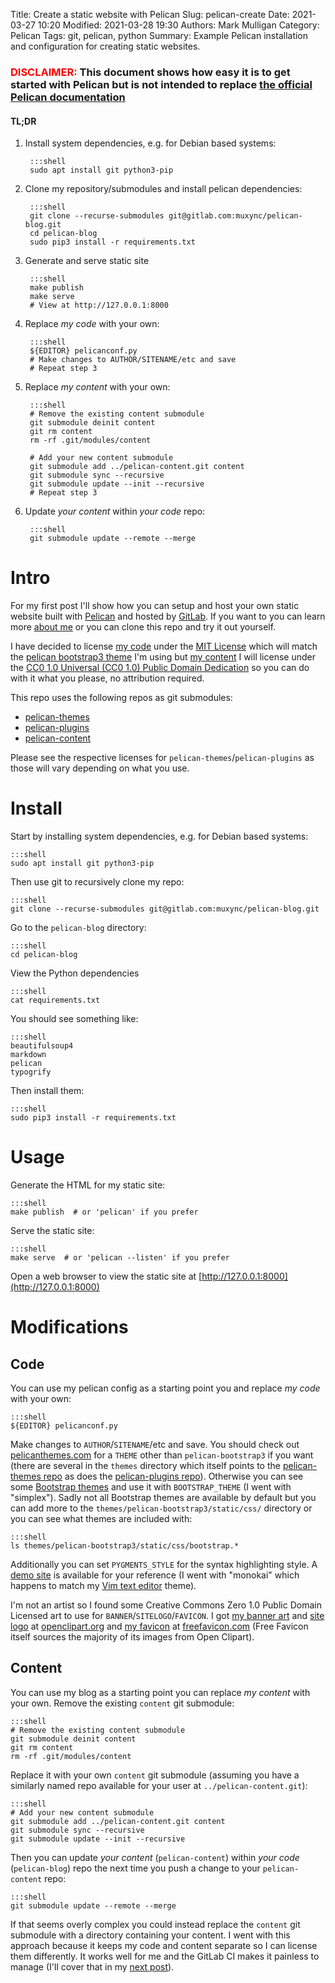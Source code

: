 Title: Create a static website with Pelican
Slug: pelican-create
Date: 2021-03-27 10:20
Modified: 2021-03-28 19:30
Authors: Mark Mulligan
Category: Pelican
Tags: git, pelican, python
Summary: Example Pelican installation and configuration for creating static websites.


### <span style="color:red">**DISCLAIMER:**</span> This document shows how easy it is to get started with Pelican but is not intended to replace [the official Pelican documentation](https://docs.getpelican.com/en/stable/index.html)

#### **TL;DR**

1. Install system dependencies, e.g. for Debian based systems:

        :::shell
        sudo apt install git python3-pip

2. Clone my repository/submodules and install pelican dependencies:

        :::shell
        git clone --recurse-submodules git@gitlab.com:muxync/pelican-blog.git
        cd pelican-blog
        sudo pip3 install -r requirements.txt

3. Generate and serve static site

        :::shell
        make publish
        make serve
        # View at http://127.0.0.1:8000

4. Replace *my code* with your own:

        :::shell
        ${EDITOR} pelicanconf.py
        # Make changes to AUTHOR/SITENAME/etc and save
        # Repeat step 3

5. Replace *my content* with your own:

        :::shell
        # Remove the existing content submodule
        git submodule deinit content
        git rm content
        rm -rf .git/modules/content

        # Add your new content submodule
        git submodule add ../pelican-content.git content
        git submodule sync --recursive
        git submodule update --init --recursive
        # Repeat step 3

6. Update *your content* within *your code* repo:

        :::shell
        git submodule update --remote --merge

# Intro

For my first post I'll show how you can setup and host your own static website built with [Pelican](https://getpelican.com) and hosted by [GitLab](https://about.gitlab.com).  If you want to you can learn more [about me](pages/about.html) or you can clone this repo and try it out yourself.

I have decided to license [my code](https://gitlab.com/muxync/pelican-blog) under the [MIT License](https://en.wikipedia.org/wiki/MIT_License) which will match the [pelican bootstrap3 theme](https://github.com/getpelican/pelican-themes/blob/master/pelican-bootstrap3) I'm using but [my content](https://gitlab.com/muxync/pelican-content) I will license under the [CC0 1.0 Universal (CC0 1.0) Public Domain Dedication](https://creativecommons.org/publicdomain/zero/1.0) so you can do with it what you please, no attribution required.

This repo uses the following repos as git submodules:

  - [pelican-themes](https://gitlab.com/muxync/pelican-themes)
  - [pelican-plugins](https://gitlab.com/muxync/pelican-plugins)
  - [pelican-content](https://gitlab.com/muxync/pelican-content)

Please see the respective licenses for `pelican-themes`/`pelican-plugins` as those will vary depending on what you use.

# Install

Start by installing system dependencies, e.g. for Debian based systems:

    :::shell
    sudo apt install git python3-pip

Then use git to recursively clone my repo:

    :::shell
    git clone --recurse-submodules git@gitlab.com:muxync/pelican-blog.git

Go to the `pelican-blog` directory:

    :::shell
    cd pelican-blog

View the Python dependencies

    :::shell
    cat requirements.txt

You should see something like:

    :::shell
    beautifulsoup4
    markdown
    pelican
    typogrify

Then install them:

    :::shell
    sudo pip3 install -r requirements.txt

# Usage

Generate the HTML for my static site:

    :::shell
    make publish  # or 'pelican' if you prefer

Serve the static site:

    :::shell
    make serve  # or 'pelican --listen' if you prefer

Open a web browser to view the static site at [http://127.0.0.1:8000](http://127.0.0.1:8000)

# Modifications

## Code

You can use my pelican config as a starting point you and replace *my code* with your own:

    :::shell
    ${EDITOR} pelicanconf.py

Make changes to `AUTHOR`/`SITENAME`/etc and save.  You should check out [pelicanthemes.com](http://pelicanthemes.com) for a `THEME` other than `pelican-bootstrap3` if you want (there are several in the `themes` directory which itself points to the [pelican-themes repo](https://github.com/getpelican/pelican-themes) as does the [pelican-plugins repo](https://github.com/getpelican/pelican-plugins)).  Otherwise you can see some [Bootstrap themes](https://bootswatch.com) and use it with `BOOTSTRAP_THEME` (I went with "simplex").  Sadly not all Bootstrap themes are available by default but you can add more to the `themes/pelican-bootstrap3/static/css/` directory or you can see what themes are included with: 

    :::shell
    ls themes/pelican-bootstrap3/static/css/bootstrap.*

Additionally you can set `PYGMENTS_STYLE` for the syntax highlighting style.  A [demo site](https://pygments.org/demo) is available for your reference (I went with "monokai" which happens to match my [Vim text editor](https://www.vim.org) theme).

I'm not an artist so I found some Creative Commons Zero 1.0 Public Domain Licensed art to use for `BANNER`/`SITELOGO`/`FAVICON`.  I got [my banner art](https://openclipart.org/detail/202226/banner-5) and [site logo](https://openclipart.org/detail/27563/little-penguin) at [openclipart.org](https://openclipart.org/share) and [my favicon](https://freefavicon.com/freefavicons/animal/iconinfo/little-penguin-152-27563.html) at [freefavicon.com](https://freefavicon.com/about) (Free Favicon itself sources the majority of its images from Open Clipart).

## Content

You can use my blog as a starting point you can replace *my content* with your own.  Remove the existing `content` git submodule:

    :::shell
    # Remove the existing content submodule
    git submodule deinit content
    git rm content
    rm -rf .git/modules/content

Replace it with your own `content` git submodule (assuming you have a similarly named repo available for your user at `../pelican-content.git`):

    :::shell
    # Add your new content submodule
    git submodule add ../pelican-content.git content
    git submodule sync --recursive
    git submodule update --init --recursive

Then you can update *your content* (`pelican-content`) within *your code* (`pelican-blog`) repo the next time you push a change to your `pelican-content` repo:

    :::shell
    git submodule update --remote --merge

If that seems overly complex you could instead replace the `content` git submodule with a directory containing your content.  I went with this approach because it keeps my code and content separate so I can license them differently.  It works well for me and the GitLab CI makes it painless to manage (I'll cover that in my [next post](pelican-gitlab.html)).
